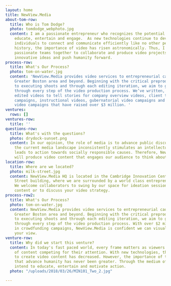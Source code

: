 ```yaml
---
layout: home
title: NewView.Media
about-tom-row:
  title: Who is Tom Dodge?
  photo: tomdodge_webphoto.jpg
  content: I am a passionate entrepreneur who recognizes the potential of media to
    educate, entertain and engage.  As new technologies continue to develop and allow
    individuals to connect and communicate efficiently like no other period in our
    history, the importance of video has risen astronomically. Thus, I strive to gather
    passionate teams together to collaborate and produce video projects that promote
    innovative ideas and push humanity forward.
process-row:
  title: What's Our Process?
  photo: tom-on-water.jpg
  content: 'NewView.Media provides video services to entrepreneurial causes in the
    Greater Boston area and beyond. Beginning with the critical preproduction phase,
    to executing shoots and through each editing iteration, we aim to guide our clients
    through every step of the video production process. We’ve written, filmed and
    edited videos to tell stories for company overview videos, client testimonial
    campaigns, instructional videos, gubernatorial video campaigns and crowdfunding
    video campaigns that have raised over $3 million. '
ventures:
  rows: []
ventures-row:
  title: ''
questions-row:
  title: What's with the questions?
  photo: drydock-sunset.png
  content: In our opinion, the role of media is to advance public discussion. Unfortunately,
    the current media landscape inconsistently stimulates an intellectual forum that
    leads to action towards socially responsible causes. Therefore, NewView.Media
    will produce video content that engages our audience to think about new views.
location-row:
  title: Where are we located?
  photo: milk-street.jpg
  content: NewView.Media HQ is located in the Cambridge Innovation Center’s 50 Milk
    Street building, where we are surrounded by a world class entrepreneurial community.
    We welcome collaborators to swing by our space for ideation sessions, filming
    content or to discuss your video strategy.
process-row2:
  title: What's Our Process?
  photo: tom-on-water.jpg
  content: NewView.Media provides video services to entrepreneurial causes in the
    Greater Boston area and beyond. Beginning with the critical preproduction phase,
    to executing shoots and through each editing iteration, we aim to guide our clients
    through every step of the video production process. With over $2 million raised
    in crowdfunding campaigns, NewView.Media is confident we can visually communicate
    your view.
venture-row:
  title: Why did we start this venture?
  content: In today's fast paced world, every frame matters as viewers have an overload
    of content competing for their attention. With new technologies, the barriers
    to create video content has decreased. However, the importance of telling stories
    that advance humanity has never been greater. Through the medium of video, we
    intend to educate, entertain and motivate action.
  photo: "/uploads/2018/03/26/MIN101_Two_2.jpg"

---
```

